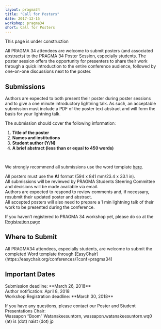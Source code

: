 ```yaml
---
layout: pragma34
title: "Call for Posters"
date: 2017-12-15
workshop: pragma34
short: Call for Posters
---
```


This page is under construction 

All PRAGMA 34 attendees are welcome to submit posters (and associated abstracts)
to the PRAGMA 34 Poster Session, especially students. 
The poster session offers the opportunity for presenters to share their work
through a quick introduction to the entire conference audience, followed by
one-on-one discussions next to the poster.

<div class="border"><h2>Submissions</h2></div>

Authors are expected to both present their poster during poster sessions and
to give a one minute introductory lightning talk. As such, an acceptable
submission must include a PDF of the poster text abstract and will form the basis
for your lightning talk.<br>

The submission should cover the following information: <br>

1. **Title of the poster** 
2. **Names and institutions** 
3. **Student author (Y/N)**
4. **A brief abstract (less than or equal to 450 words)**

<br>

We strongly recommend all submissions use the word template 
<a href="/images/pragma34/PRAGMA34_Poster_Abstract_Template2.dotx">here</a>.<br>

All posters must use the **A1** format (594 x 841 mm/23.4 x 33.1 in).<br>
All submissions will be reviewed by PRAGMA Students Steering Committee and
decisions will be made available via email.<br>
Authors are expected to respond to review comments and, if necessary, resubmit their updated poster and abstract.<br>
All accepted posters will also need to prepare a 1 min lightning talk of their work to be presented during the conference.<br>

If you haven’t registered to PRAGMA 34 workshop yet, please do so at the [Registration page](http://www.pragma-grid.net/pragma34-registration/)<br>

<div class="border"><h2>Where to Submit</h2></div>
All PRAGMA34 attendees, especially students, are welcome to submit the completed Word template through [EasyChair](https://easychair.org/conferences/?conf=pragma34)<br>

<div class="border"><h2>Important Dates</h2></div>
Submission deadline: **March 26, 2018**<br>
Author notification: April 8, 2018<br>
Workshop Registration deadline: **March 30, 2018**<br>

If you have any questions, please contact our Poster and Student Presentations Chair:<br>
Wassapon “Boom” Watanakeesuntorn, wassapon.watanakeesuntorn.wq0 (at) is (dot) naist (dot) jp<br>




